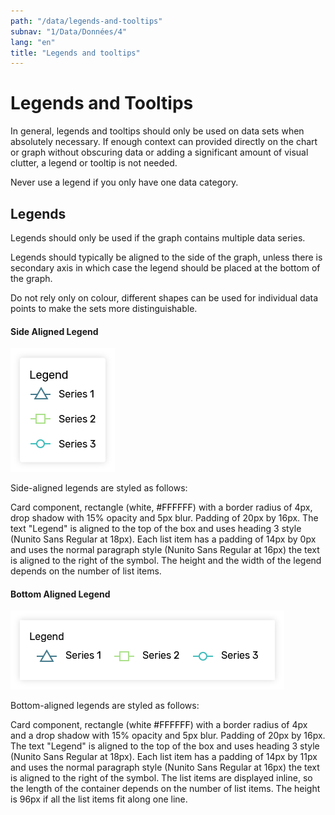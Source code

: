 ```yaml
---
path: "/data/legends-and-tooltips"
subnav: "1/Data/Données/4"
lang: "en"
title: "Legends and tooltips"
---
```


<helmet>
<title> Legends and Tooltips - Aurora Design System </title>
</helmet>

# Legends and Tooltips

In general, legends and tooltips should only be used on data sets when absolutely necessary. If enough context can provided directly on the chart or graph without obscuring data or adding a significant amount of visual clutter, a legend or tooltip is not needed.

Never use a legend if you only have one data category.

## Legends

Legends should only be used if the graph contains multiple data series.

Legends should typically be aligned to the side of the graph, unless there is secondary axis in which case the legend should be placed at the bottom of the graph.

Do not rely only on colour, different shapes can be used for individual data points to make the sets more distinguishable.

#### Side Aligned Legend

![Side-aligned legend component](../../../img\components\side_aligned_legend_1.png)

Side-aligned legends are styled as follows:

Card component, rectangle (white, <badge style="background-color: #FFFFFF;color:black">#FFFFFF</badge>) with a border radius of 4px, drop shadow with 15% opacity and 5px blur. Padding of 20px by 16px. The text "Legend" is aligned to the top of the box and uses heading 3 style (Nunito Sans Regular at 18px). Each list item has a padding of 14px by 0px and uses the normal paragraph style (Nunito Sans Regular at 16px) the text is aligned to the right of the symbol. The height and the width of the legend depends on the number of list items.

#### Bottom Aligned Legend

![Bottom-aligned legend component](../../../img\components\bottom_aligned_legend.png)

Bottom-aligned legends are styled as follows:

Card component, rectangle (white <badge style="background-color: #FFFFFF;color:black">#FFFFFF</badge>) with a border radius of 4px and a drop shadow with 15% opacity and 5px blur. Padding of 20px by 16px. The text "Legend" is aligned to the top of the box and uses heading 3 style (Nunito Sans Regular at 18px). Each list item has a padding of 14px by 11px and uses the normal paragraph style (Nunito Sans Regular at 16px) the text is aligned to the right of the symbol. The list items are displayed inline, so the length of the container depends on the number of list items. The height is 96px if all the list items fit along one line.
